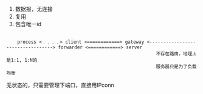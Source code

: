 1. 数据报，无连接
2. 复用
3. 包含唯一id





```text

    process <﹒﹒﹒﹒> client <============> gateway <----------------------------------> forwarder <============> server
                                                       不存在路由，地理上是1:1, 1:N的
                                                       服务器只是为了负载均衡                             
```


无状态的，只需要管理下端口，直接用IPconn

